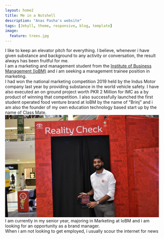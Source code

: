 ```yaml
---
layout: home2
title: Me in a Nutshell
description: "Anas Pasha's website"
tags: [Jekyll, theme, responsive, blog, template]
image:
  feature: trees.jpg
---
```



I like to keep an elevator pitch for everything. I believe, whenever i have given substance and background to any activity or conversation, the result always has been fruitful for me. 
</br>
I am a marketing and management student from the [Institute of Business Management (IoBM)](https://www.iobm.edu.pk/) and i am seeking a management trainee position in marketing. 
</br>
I had won the national marketing competition 2019 held by the Indus Motor company last year by providing substance in the world vehicle safety. I have also executed an on ground project worth PKR 2 Million for IMC as a by product of winning that competition. I also successfully launched the first student operated food venture brand at IoBM by the name of "Brinj" and i am also the founder of my own education technology based start up by the name of Class Mate.
</br>
![](https://github.com/AnasKamalPasha/anaskamalpasha.github.io/blob/main/images/AnasToyota.png?raw=true)
</br>
I am currently in my senior year, majoring in Marketing at IoBM and i am looking for an opportunity as a brand manager.
</br>
When i am not looking to get employed, i usually scour the internet for news 





